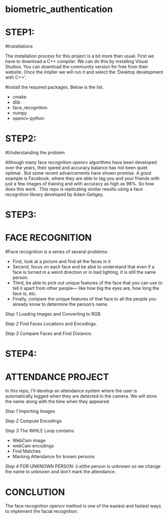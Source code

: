 # biometric_authentication

# STEP1:

#Installations

The installation process for this project is a bit more than usual. First we have to download a C++ compiler. We can do this by installing Visual Studios. You can download the community version for free from their website. Once the intaller we will run it and select the ‘Desktop development with C++’.

#install the required packages. Below is the list.

* cmake
* dlib
* face_recognition
* numpy
* opencv-python

# STEP2:
#Understanding the problem

Although many face recognition opencv algorithms have been developed over the years, their speed and accuracy balance has not been quiet optimal . But some recent advancements have shown promise. A good example is Facebook, where they are able to tag you and your friends with just a few images of training and with accuracy as high as 98%. So how does this work . This repo is replicating similar results using a face recognition library developed by Adam Geitgey.

# STEP3:
# FACE RECOGNITION
#Face recognition is a series of several problems:

* First, look at a picture and find all the faces in it
* Second, focus on each face and be able to understand that even if a face is turned in a weird direction or in bad lighting, it is still the same person.
* Third, be able to pick out unique features of the face that you can use to tell it apart from other people— like how big the eyes are, how long the face is, etc.
* Finally, compare the unique features of that face to all the people you already know to determine the person’s name.

*Step 1*
Loading Images and Converting to RGB.

*Step 2*
Find Faces Locations and Encodings.

*Step 3*
Compare Faces and Find Distance.


# STEP4:
# ATTENDANCE PROJECT
In this repo, I'll develop an attendance system where the user is automatically logged when they are detected in the camera. We will store the name along with the time when they appeared.

*Step 1*
Importing Images

*Step 2*
Compute Encodings

*Step 3*
The WHILE Loop contains:
* WebCam image
* webCam encodings
* Find Matches
* Marking Attendance for known persons

*Step 4*
FOR UNKNOWN PERSON:
(i.e)the person is unknown so we change the name to unknown and don’t mark the attendance.


# CONCLUTION
The face recognition opencv method is one of the easiest and fastest ways to implement the facial recognition.
